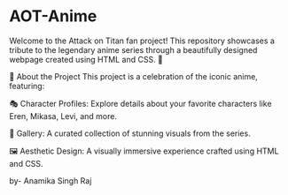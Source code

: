 # AOT-Anime
Welcome to the Attack on Titan fan project! This repository showcases a tribute to the legendary anime series through a beautifully designed webpage created using HTML and CSS. 🎨

📖 About the Project
This project is a celebration of the iconic anime, featuring:

🎭 Character Profiles: Explore details about your favorite characters like Eren, Mikasa, Levi, and more.

📸 Gallery: A curated collection of stunning visuals from the series.

🖼 Aesthetic Design: A visually immersive experience crafted using HTML and CSS.
  
   by- Anamika Singh Raj





